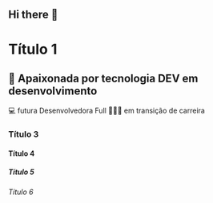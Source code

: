 ## Hi there 👋

<!-- cabeçalhos -->
# Título 1
## 💜 Apaixonada por tecnologia DEV em desenvolvimento
💻  futura Desenvolvedora Full
👩🏻‍💻 em transição de carreira

### Título 3
#### Título 4
##### Título 5
###### Título 6

<!--
**samirasfonseca/samirasfonseca** is a ✨ _special_ ✨ repository because its `README.md` (this file) appears on your GitHub profile.

Here are some ideas to get you started:

- 🔭 I’m currently working on ...
- 🌱 I’m currently learning ...
- 👯 I’m looking to collaborate on ...
- 🤔 I’m looking for help with ...
- 💬 Ask me about ...
- 📫 How to reach me: ...
- 😄 Pronouns: ...
- ⚡ Fun fact: ...
-->
